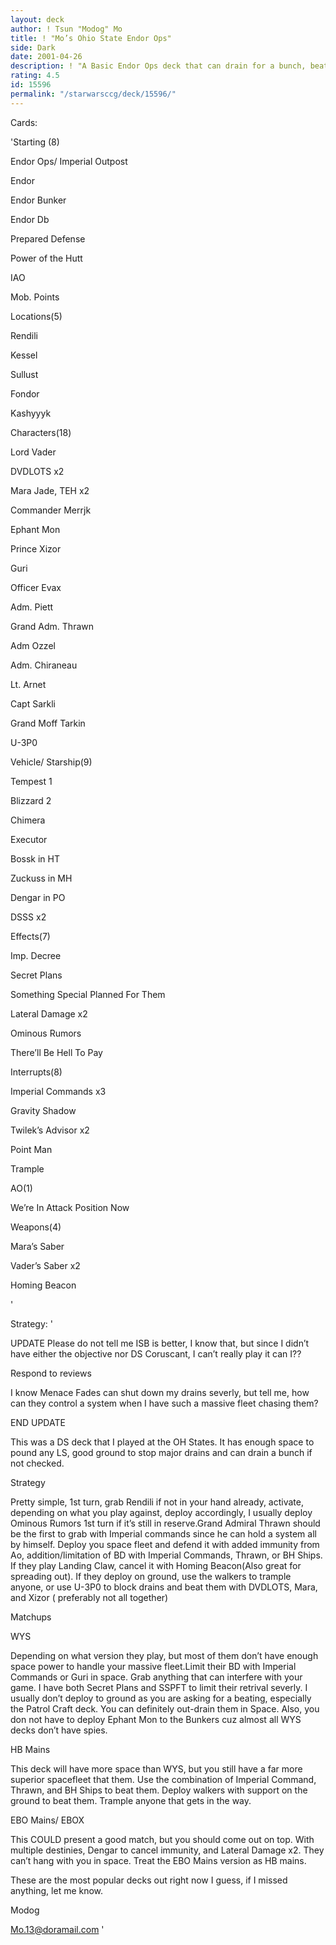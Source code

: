 ```yaml
---
layout: deck
author: ! Tsun "Modog" Mo
title: ! "Mo’s Ohio State Endor Ops"
side: Dark
date: 2001-04-26
description: ! "A Basic Endor Ops deck that can drain for a bunch, beat anything out of space, and contain drains on the ground."
rating: 4.5
id: 15596
permalink: "/starwarsccg/deck/15596/"
---
```

Cards: 

'Starting (8)


Endor Ops/ Imperial Outpost

Endor

Endor Bunker

Endor Db

Prepared Defense

Power of the Hutt

IAO

Mob. Points


Locations(5)


Rendili

Kessel

Sullust

Fondor

Kashyyyk



Characters(18)


Lord Vader

DVDLOTS x2

Mara Jade, TEH x2

Commander Merrjk

Ephant Mon

Prince Xizor

Guri

Officer Evax

Adm. Piett

Grand Adm. Thrawn

Adm Ozzel

Adm. Chiraneau

Lt. Arnet

Capt Sarkli

Grand Moff Tarkin

U-3P0


Vehicle/ Starship(9)


Tempest 1

Blizzard 2

Chimera

Executor

Bossk in HT

Zuckuss in MH

Dengar in PO

DSSS x2


Effects(7)


Imp. Decree

Secret Plans

Something Special Planned For Them

Lateral Damage x2

Ominous Rumors

There’ll Be Hell To Pay


Interrupts(8)


Imperial Commands x3

Gravity Shadow

Twilek’s Advisor x2

Point Man

Trample


AO(1)


We’re In Attack Position Now


Weapons(4)


Mara’s Saber

Vader’s Saber x2

Homing Beacon

'

Strategy: '

UPDATE Please do not tell me ISB is better, I know that, but since I didn’t have either the objective nor DS Coruscant, I can’t really play it can I??


Respond to reviews

I know Menace Fades can shut down my drains severly, but tell me, how can they control a system when I have such a massive fleet chasing them?


END UPDATE


This was a DS deck that I played at the OH States. It has enough space to pound any LS, good ground to stop major drains and can drain a bunch if not checked.


Strategy


Pretty simple, 1st turn, grab Rendili if not in your hand already, activate, depending on what you play against, deploy accordingly, I usually deploy Ominous Rumors 1st turn if it’s still in reserve.Grand Admiral Thrawn should be the first to grab with Imperial commands since he can hold a system all by himself. Deploy you space fleet and defend it with added immunity from Ao, addition/limitation of BD with Imperial Commands, Thrawn, or BH Ships. If they play Landing Claw, cancel it with Homing Beacon(Also great for spreading out). If they deploy on ground, use the walkers to trample anyone, or use U-3P0 to block drains and beat them with DVDLOTS, Mara, and Xizor ( preferably not all together)


Matchups


WYS

Depending on what version they play, but most of them don’t have enough space power to handle your massive fleet.Limit their BD with Imperial Commands or Guri in space. Grab anything that can interfere with your game. I have both Secret Plans and SSPFT to limit their retrival severly. I usually don’t deploy to ground as you are asking for a beating, especially the Patrol Craft deck. You can definitely out-drain them in Space. Also, you don not have to deploy Ephant Mon to the Bunkers cuz almost all WYS decks don’t have spies.


HB Mains

This deck will have more space than WYS, but you still have a far more superior spacefleet that them. Use the combination of Imperial Command, Thrawn, and BH Ships to beat them. Deploy walkers with support on the ground to beat them. Trample anyone that gets in the way. 


EBO Mains/ EBOX

This COULD present a good match, but you should come out on top. With multiple destinies, Dengar to cancel immunity, and Lateral Damage x2. They can’t hang with you in space. Treat the EBO Mains version as HB mains.


These are the most popular decks out right now I guess, if I missed anything, let me know.


Modog

Mo.13@doramail.com     '

